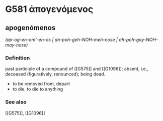 # G581 ἀπογενόμενος

## apogenómenos

_(ap-og-en-om'-en-os | ah-poh-geh-NOH-meh-nose | ah-poh-gay-NOH-may-nose)_

### Definition

past participle of a compound of [[G575]] and [[G1096]]; absent, i.e., deceased (figuratively, renounced); being dead.

- to be removed from, depart
- to die, to die to anything

### See also

[[G575]], [[G1096]]

